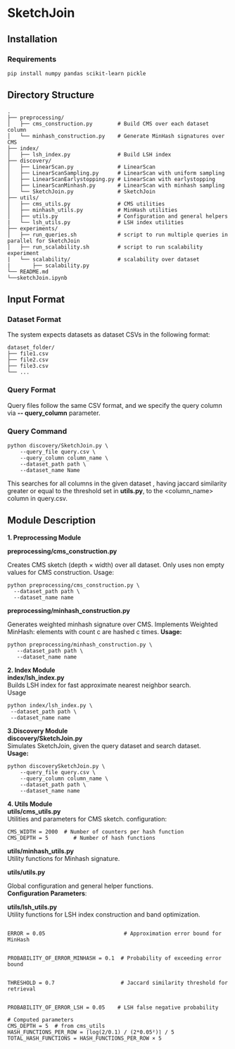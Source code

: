 # SketchJoin
## Installation
### Requirements

```pip install numpy pandas scikit-learn pickle```
## Directory Structure 
```
. 
├── preprocessing/ 
│   ├── cms_construction.py        # Build CMS over each dataset column 
│   └── minhash_construction.py    # Generate MinHash signatures over CMS
├── index/
│   ├── lsh_index.py               # Build LSH index 
├── discovery/
│   ├── LinearScan.py              # LinearScan
│   ├── LinearScanSampling.py      # LinearScan with uniform sampling
│   ├── LinearScanEarlystopping.py # LinearScan with earlystopping
│   ├── LinearScanMinhash.py       # LinearScan with minhash sampling
│   └── SketchJoin.py              # SketchJoin
├── utils/
│   ├── cms_utils.py               # CMS utilities
│   ├── minhash_utils.py           # MinHash utilities 
│   ├── utils.py                   # Configuration and general helpers
|   └── lsh_utils.py               # LSH index utilities
├── experiments/
│   ├── run_queries.sh             # script to run multiple queries in parallel for SketchJoin
│   ├── run_scalability.sh         # script to run scalability experiment
|   └── scalability/               # scalability over dataset
|       ├── scalability.py
└── README.md
└──sketchJoin.ipynb

```
## Input Format 
### Dataset Format 
The system expects datasets as dataset CSVs in the following format:
 ```
dataset_folder/
├── file1.csv
├── file2.csv
├── file3.csv
└── ...
``` 
### Query Format
Query files follow the same CSV format, and we specify the query column via   **-- query_column** parameter.
### Query Command 
```
python discovery/SketchJoin.py \
    --query_file query.csv \
    --query_column column_name \
    --dataset_path path \
    --dataset_name Name
```
This searches for all columns in the given dataset , having jaccard similarity greater or equal to the threshold set in **utils.py**, to the <column_name> column in query.csv.
## Module Description
**1. Preprocessing Module** <br>

   **preprocessing/cms_construction.py** <br>
  
   Creates CMS sketch (depth × width) over all dataset. Only uses non empty values for CMS construction.
   Usage:
   ```
   python preprocessing/cms_construction.py \
     --dataset_path path \
     --dataset_name name
   ```

  **preprocessing/minhash_construction.py** <br>
  
  Generates weighted minhash signature over CMS. Implements Weighted MinHash: elements with count c are hashed c times.
  **Usage:**
  ```
  python preprocessing/minhash_construction.py \
     --dataset_path path \
     --dataset_name name
 ```
**2. Index Module** <br>
   **index/lsh_index.py** <br>
    Builds LSH index for fast approximate nearest neighbor search. <br>
   Usage
   ```
   python index/lsh_index.py \
    --dataset_path path \
    --dataset_name name
   ```
   
   
**3.Discovery Module** <br>
 **discovery/SketchJoin.py** <br>
 Simulates SketchJoin, given the query dataset and search dataset.<br>
 **Usage:**
 ```
 python discoverySketchJoin.py \
     --query_file query.csv \
     --query_column column_name \
     --dataset_path path \
     --dataset_name name
 ```
**4. Utils Module** <br>
   **utils/cms_utils.py** <br>
   Utilities and parameters for CMS sketch.
   configuration:
   ```
   CMS_WIDTH = 2000  # Number of counters per hash function
   CMS_DEPTH = 5        # Number of hash functions
   ```
   **utils/minhash_utils.py** <br>
   Utility functions for Minhash signature.<br>
   
   **utils/utils.py** <br>

   Global configuration and general helper functions. <br>
   **Configuration Parameters**:<br>

   **utils/lsh_utils.py** <br>
    Utility functions for LSH index construction and band optimization.
  ```
  
ERROR = 0.05                         # Approximation error bound for MinHash


PROBABILITY_OF_ERROR_MINHASH = 0.1  # Probability of exceeding error bound


THRESHOLD = 0.7                     # Jaccard similarity threshold for retrieval


PROBABILITY_OF_ERROR_LSH = 0.05    # LSH false negative probability

# Computed parameters
CMS_DEPTH = 5  # from cms_utils
HASH_FUNCTIONS_PER_ROW = ⌈log(2/0.1) / (2*0.05²)⌉ / 5
TOTAL_HASH_FUNCTIONS = HASH_FUNCTIONS_PER_ROW × 5
  ```



